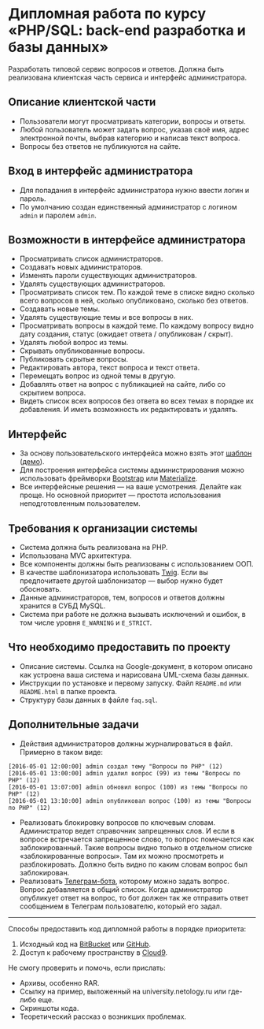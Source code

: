# Дипломная работа по курсу «PHP/SQL: back-end разработка и базы данных»

Разработать типовой сервис вопросов и ответов. Должна быть реализована клиентская часть сервиса и интерфейс администратора.

## Описание клиентской части
* Пользователи могут просматривать категории, вопросы и ответы.
* Любой пользователь может задать вопрос, указав своё имя, адрес электронной почты, выбрав категорию и написав текст вопроса.
* Вопросы без ответов не публикуются на сайте.

## Вход в интерфейс администратора
* Для попадания в интерфейс администратора нужно ввести логин и пароль.
* По умолчанию создан единственный администратор с логином `admin` и паролем `admin`.

## Возможности в интерфейсе администратора
* Просматривать список администраторов.
* Создавать новых администраторов.
* Изменять пароли существующих администраторов.
* Удалять существующих администраторов.
* Просматривать список тем. По каждой теме в списке видно сколько всего вопросов в ней, сколько опубликовано, сколько без ответов.
* Создавать новые темы.
* Удалять существующие темы и все вопросы в них.
* Просматривать вопросы в каждой теме. По каждому вопросу видно дату создания, статус (ожидает ответа / опубликован / скрыт).
* Удалять любой вопрос из темы.
* Скрывать опубликованные вопросы.
* Публиковать скрытые вопросы.
* Редактировать автора, текст вопроса и текст ответа.
* Перемещать вопрос из одной темы в другую.
* Добавлять ответ на вопрос с публикацией на сайте, либо со скрытием вопроса.
* Видеть список всех вопросов без ответа во всех темах в порядке их добавления. И иметь возможность их редактировать и удалять.

## Интерфейс
* За основу пользовательского интерфейса можно взять этот [шаблон](resourses/faq.zip) ([демо](https://netology-code.github.io/php-diplom/resourses/preview)).
* Для построения интерфейса системы администрирования можно использовать фреймворки [Bootstrap](http://getbootstrap.com/) или [Materialize](http://materializecss.com/).
* Все интерфейсные решения — на ваше усмотрения. Делайте как проще. Но основной приоритет — простота использования неподготовленным пользователем.

## Требования к организации системы
* Система должна быть реализована на PHP.
* Использована MVC архитектура.
* Все компоненты должны быть реализованы с использованием ООП.
* В качестве шаблонизатора использовать [Twig](http://twig.sensiolabs.org/). Если вы предпочитаете другой шаблонизатор — выбор нужно будет обосновать.
* Данные администраторов, тем, вопросов и ответов должны хранится в СУБД MySQL.
* Система при работе не должна вызывать исключений и ошибок, в том числе уровня `E_WARNING` и `E_STRICT`.

## Что необходимо предоставить по проекту
* Описание системы. Ссылка на Google-документ, в котором описано как устроена ваша система и нарисована UML-схема базы данных.
* Инструкции по установке и первому запуску. Файл `README.md` или `README.html` в папке проекта.
* Структуру базы данных в файле `faq.sql`.

## Дополнительные задачи
* Действия администраторов должны журналироваться в файл. Примерно в таком виде:
```
[2016-05-01 12:00:00] admin создал тему "Вопросы по PHP" (12)
[2016-05-01 13:00:00] admin удалил вопрос (99) из темы "Вопросы по PHP" (12)
[2016-05-01 13:07:00] admin обновил вопрос (100) из темы "Вопросы по PHP" (12)
[2016-05-01 13:10:00] admin опубликовал вопрос (100) из темы "Вопросы по PHP" (12)
```
* Реализовать блокировку вопросов по ключевым словам. Администратор ведет справочник запрещенных слов. И если в вопросе встречается запрещенное слово, то вопрос помечается как заблокированный. Такие вопросы видно только в отдельном списке «заблокированные вопросы». Там их можно просмотреть и разблокировать. Должно быть видно по каким словам вопрос был заблокирован.
* Реализовать [Телеграм-бота](https://telegram.org/), которому можно задать вопрос. Вопрос добавляется в общий список. Когда администратор опубликует ответ на вопрос, то бот должен так же отправить ответ сообщением в Телеграм пользователю, который его задал.

---
Способы предоставить код дипломной работы в порядке приоритета:
1. Исходный код на [BitBucket](https://bitbucket.org/) или [GitHub](https://github.com/).
2. Доступ к рабочему пространству в [Cloud9](https://c9.io/).

Не смогу проверить и помочь, если прислать:
* Архивы, особенно RAR.
* Ссылку на пример, выложенный на university.netology.ru или где-либо еще.
* Скриншоты кода.
* Теоретический рассказ о возникших проблемах.